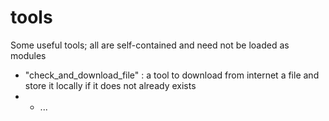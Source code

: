 # tools

Some useful tools; all are self-contained and need not be loaded as modules

- "check_and_download_file" : a tool to download from internet a file and store it locally if it does not already exists
- - ...
